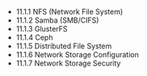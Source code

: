 

- 11.1.1 NFS (Network File System)
- 11.1.2 Samba (SMB/CIFS)
- 11.1.3 GlusterFS
- 11.1.4 Ceph
- 11.1.5 Distributed File System
- 11.1.6 Network Storage Configuration
- 11.1.7 Network Storage Security